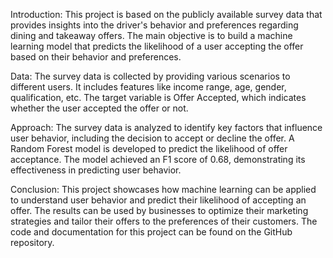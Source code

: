Introduction:
This project is based on the publicly available survey data that provides insights into the driver's behavior and preferences regarding dining and takeaway offers. The main objective is to build a machine learning model that predicts the likelihood of a user accepting the offer based on their behavior and preferences.

Data:
The survey data is collected by providing various scenarios to different users. It includes features like income range, age, gender, qualification, etc. The target variable is Offer Accepted, which indicates whether the user accepted the offer or not.

Approach:
The survey data is analyzed to identify key factors that influence user behavior, including the decision to accept or decline the offer. A Random Forest model is developed to predict the likelihood of offer acceptance. The model achieved an F1 score of 0.68, demonstrating its effectiveness in predicting user behavior.

Conclusion:
This project showcases how machine learning can be applied to understand user behavior and predict their likelihood of accepting an offer. The results can be used by businesses to optimize their marketing strategies and tailor their offers to the preferences of their customers. The code and documentation for this project can be found on the GitHub repository.
